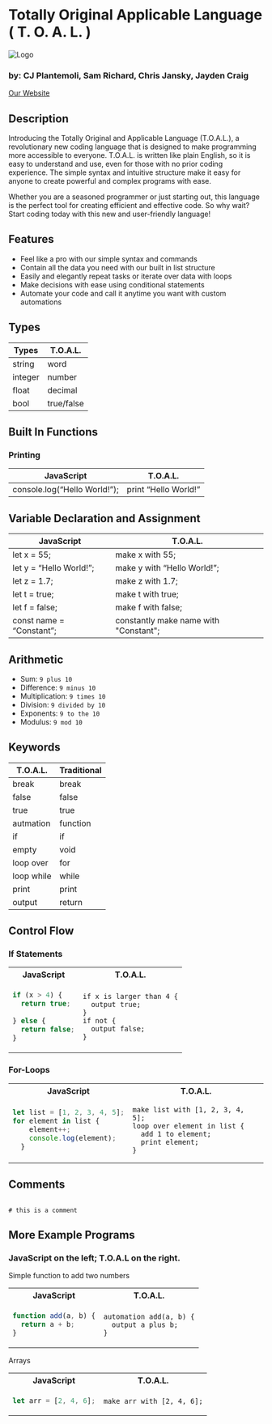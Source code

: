 # Totally Original Applicable Language ( T. O. A. L. )
![Logo](https://user-images.githubusercontent.com/70697018/214980482-a6f7f31c-f138-4bcc-a42e-be888ee06a19.png)
### by: CJ Plantemoli, Sam Richard, Chris Jansky, Jayden Craig

[Our Website](cplant27.github.io)

## Description
Introducing the Totally Original and Applicable Language (T.O.A.L.), a revolutionary new coding language that is designed to make programming more accessible to everyone. T.O.A.L. is written like plain English, so it is easy to understand and use, even for those with no prior coding experience. The simple syntax and intuitive structure make it easy for anyone to create powerful and complex programs with ease.

Whether you are a seasoned programmer or just starting out, this language is the perfect tool for creating efficient and effective code. So why wait? Start coding today with this new and user-friendly language!

## Features
 - Feel like a pro with our simple syntax and commands
 - Contain all the data you need with our built in list structure
 - Easily and elegantly repeat tasks or iterate over data with loops
 - Make decisions with ease using conditional statements
 - Automate your code and call it anytime you want with custom automations

## Types

| Types   | T.O.A.L.  |
| ------- | ------------- |
| string  | word          |
| integer | number          |
| float   | decimal        |
| bool    | true/false |


## Built In Functions

### Printing
| JavaScript                      | T.O.A.L.              |
| ------------------------------- | ------------------------ |
| console.log(“Hello World!”); | print “Hello World!” |

## Variable Declaration and Assignment

| JavaScript                               | T.O.A.L.                                                 |
| ---------------------------------------- | ----------------------------------------------------------- |
| let x = 55;                               | make x with 55;                                                 |
| let y = “Hello World!”;                        | make y with “Hello World!”;                                       |
| let z = 1.7;                          | make z with 1.7;                                            |
| let t = true;                            | make t with true;                                        |
| let f = false;                           | make f with false;                                       |
| const name = “Constant”; | constantly make name with "Constant"; |

## Arithmetic

- Sum: `9 plus 10`
- Difference: `9 minus 10`
- Multiplication: `9 times 10`
- Division: `9 divided by 10`
- Exponents: `9 to the 10`
- Modulus: `9 mod 10`

## Keywords

| T.O.A.L.      | Traditional |
| ---------------- | ----------- |
| break             | break       |
| false             | false       |
| true              | true        |
| autmation         | function    |
| if          | if          |
| empty            | void        |
| loop over     | for         |
| loop while     | while         |
| print           | print       |
| output          | return      |

## Control Flow

### If Statements

<table>
<tr> <th>JavaScript</th><th>T.O.A.L.</th><tr>
</tr>

<td>

```javascript
if (x > 4) {
  return true;
  
} else {
  return false;
}
```

</td>
<td>

```
if x is larger than 4 {
  output true;
}
if not {
  output false;
}
```

</td>
</table>

### For-Loops

<table>
<tr> <th>JavaScript</th><th>T.O.A.L.</th><tr>
</tr>

<td>

```javascript
let list = [1, 2, 3, 4, 5];
for element in list {
    element++;
    console.log(element);
  }
```

</td>

<td>

```
make list with [1, 2, 3, 4, 5];
loop over element in list { 
  add 1 to element;
  print element; 
}
```

</td>
</table>

## Comments

```

# this is a comment

```

## More Example Programs

### **JavaScript** on the left; **T.O.A.L** on the right.

Simple function to add two numbers

<table>
<tr> <th>JavaScript</th><th>T.O.A.L.</th><tr>
</tr>

<td>

```javascript
function add(a, b) {
  return a + b;
}
```

</td>

<td>

```
automation add(a, b) {
  output a plus b;
}
```

</td>
</table>

Arrays

<table>
<tr> <th>JavaScript</th><th>T.O.A.L.</th><tr>
</tr>

<td>

```javascript
let arr = [2, 4, 6];
```

</td>

<td>

```
make arr with [2, 4, 6];
```

</td>
</table>
